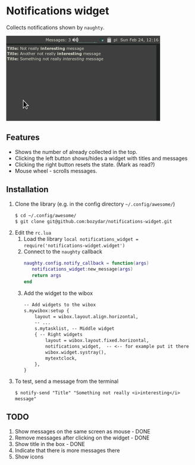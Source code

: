 # Notifications widget

Collects notifications shown by `naughty`.

![demo](demo.png)

## Features

* Shows the number of already collected in the top.
* Clicking the left button shows/hides a widget with titles and messages
* Clicking the right button resets the state. (Mark as read?)
* Mouse wheel - scrolls messages.

## Installation

1. Clone the library (e.g. in the config directory `~/.config/awesome/`)
   ```
   $ cd ~/.config/awesome/
   $ git clone git@github.com:bozydar/notifications-widget.git
   ```
2. Edit the `rc.lua`
    1. Load the library `local notifications_widget = require('notifications-widget.widget')`
    2. Connect to the `naughty` callback
       ```lua
       naughty.config.notify_callback = function(args)
          notifications_widget:new_message(args)
          return args
       end
       ```
    3. Add the widget to the wibox
       ```
       -- Add widgets to the wibox
       s.mywibox:setup {
           layout = wibox.layout.align.horizontal,
           -- ...
           s.mytasklist, -- Middle widget
           { -- Right widgets
               layout = wibox.layout.fixed.horizontal,
               notifications_widget,  -- <-- for example put it there
               wibox.widget.systray(),
               mytextclock,
           },
       }

3. To test, send a message from the terminal
   ```
   $ notify-send "Title" "Something not really <i>interesting</i> message"
   ```

## TODO

1. Show messages on the same screen as mouse - DONE
2. Remove messages after clicking on the widget - DONE
3. Show title in the box - DONE
4. Indicate that there is more messages there
5. Show icons
